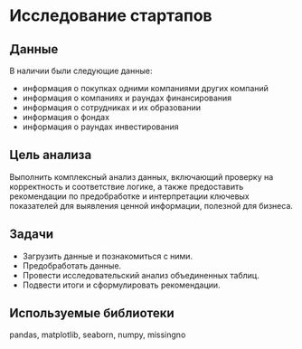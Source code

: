 # Исследование стартапов

## Данные
В наличии были следующие данные:
- информация о покупках одними компаниями других компаний
- информация о компаниях и раундах финансирования
- информация о сотрудниках и их образовании 
- информация о фондах
- информация о раундах инвестирования

## **Цель анализа** 
Выполнить комплексный анализ данных, включающий проверку на корректность и соответствие логике, а также предоставить рекомендации по предобработке и интерпретации ключевых показателей для выявления ценной информации, полезной для бизнеса.

## **Задачи**
- Загрузить данные и познакомиться с ними.
- Предобработать данные.
- Провести исследовательский анализ объединенных таблиц.
- Подвести итоги и сформулировать рекомендации.


## **Используемые библиотеки**
pandas, matplotlib, seaborn, numpy, missingno
